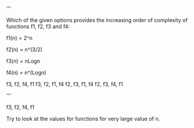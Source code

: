 '''

Which of the given options provides the increasing order of complexity of functions f1, f2, f3 and f4:

f1(n) = 2^n

f2(n) = n^(3/2)

f3(n) = nLogn

f4(n) = n^(Logn)

f3, f2, f4, f1
f3, f2, f1, f4
f2, f3, f1, f4
f2, f3, f4, f1

'''

f3, f2, f4, f1

Try to look at the values for functions for very large value of n.
